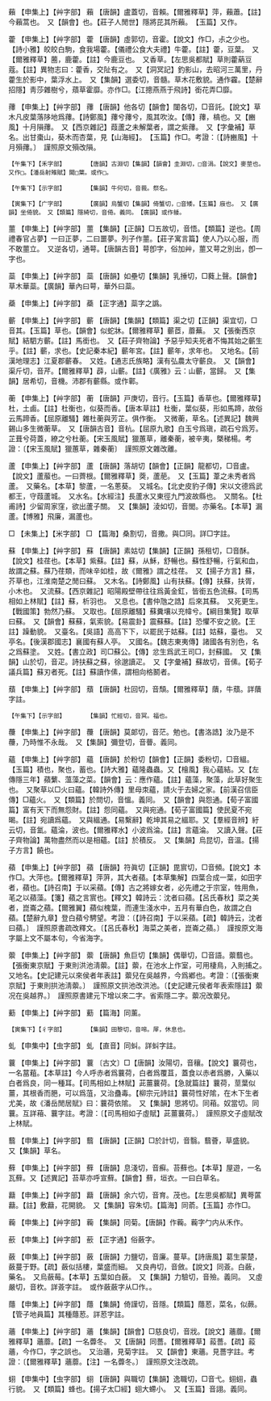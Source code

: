 <!-- { "loadSidebar": true } -->
藾	【申集上】【艸字部】	藾	【唐韻】盧蓋切，音賴。【爾雅釋草】萍，藾蕭。【註】今藾蒿也。　又【韻會】也。【莊子人閒世】隱將芘其所藾。　【玉篇】又作。

藿	【申集上】【艸字部】	藿	【唐韻】虛郭切，音霍。【說文】作□，尗之少也。【詩小雅】皎皎白駒，食我場藿。【儀禮公食大夫禮】牛藿。【註】藿，豆葉。　又【爾雅釋草】蔨，鹿藿。【註】今鹿豆也。　又香草。【左思吳都賦】草則藿蒳豆蔻。【註】異物志曰：藿香，交阯有之。　又【洞冥記】釣影山，去昭河三萬里，丹藿生於影中，葉浮水上。　又【集韻】選委切，音髓。草木花敷貌。通作靃。【楚辭招隱】靑莎雜樹兮，薠草霍靡。亦作□。【江摠燕燕于飛詩】銜花弄□靡。

蘀	【申集上】【艸字部】	蘀	【唐韻】他各切【韻會】闥各切，□音託。【說文】草木凡皮葉落陊地爲蘀。【詩鄭風】蘀兮蘀兮，風其吹汝。【傳】蘀，槁也。又【豳風】十月隕蘀。　又【西京雜記】葭蘆之未解葉者，謂之紫蘀。　又【字彙補】草名。出甘棗山，葵木而杏葉，見【山海經】。　【玉篇】作□。考證：〔【詩豳風】十月殞蘀。〕　謹照原文殞改隕。 

	【午集下】【禾字部】		【唐韻】古淵切【集韻】【韻會】圭淵切，□音涓。【說文】麥莖也。　又作□。【潘岳射雉賦】闚□葉。或作□。

	【午集下】【示字部】		【集韻】牛何切，音莪。祭名。

	【寅集下】【广字部】		【廣韻】烏蟹切【集韻】倚蟹切，□音矮。【玉篇】庪也。　又【廣韻】坐倚貌。　又【類篇】隱綺切，音倚。義同。　【廣韻】或作躷。

蘁	【申集上】【艸字部】	蘁	【集韻】【正韻】□五故切，音悟。【類篇】逆也。【周禮春官占夢】一曰正夢，二曰噩夢。列子作蘁。【莊子寓言篇】使人乃以心服，而不敢蘁立。　又逆各切，通萼。【唐韻古音】萼卽字，俗加艸，蘁又萼之別出，卽一字也。

蘂	【申集上】【艸字部】	蘂	【唐韻】如壘切【集韻】乳捶切，□蕤上聲。【韻會】草木華蘂。【廣韻】華內曰萼，華外曰蘂。

蘃	【申集上】【艸字部】	蘃	【正字通】蘂字之譌。

蘄	【申集上】【艸字部】	蘄	【唐韻】【集韻】【類篇】渠之切【正韻】渠宜切，□音其。【玉篇】草也。【韻會】似蛇牀。【爾雅釋草】蘄茝，蘼蕪。　又【張衡西京賦】結駟方蘄。【註】馬銜也。　又【莊子齊物論】予惡乎知夫死者不悔其始之蘄生乎。【註】蘄，求也。【史記秦本紀】蘄年宮。【註】蘄年，求年也。　又地名。【前漢地理志】江夏郡蘄春。　又姓。【通志氏族略】漢有弘農太守蘄良。　又【韻會】渠斤切，音芹。【爾雅釋草】薜，山蘄。【註】《廣雅》云：山蘄，當歸。　又【集韻】居希切，音機。沛郡有蘄縣。或作鄿。

蘅	【申集上】【艸字部】	蘅	【唐韻】戸庚切，音行。【玉篇】香草也。【爾雅釋草】杜，土鹵。【註】杜衡也，似葵而香。【唐本草註】杜衡，葉似葵，形如馬蹄，故俗云馬蹄香。【屈原離騷】雜杜蘅與芳芷。俱作衡。　又微蘅，草名。【述異記】魏興錫山多生微蘅草。　又【唐韻古音】音杭。【屈原九歌】白玉兮爲瑱，疏石兮爲芳。芷葺兮荷蓋，繚之兮杜蘅。【宋玉風賦】獵蕙草，離秦蘅，被辛夷，槩稊楊。考證：〔【宋玉風賦】獵蕙草，雜秦蘅〕　謹照原文雜改離。 

蘆	【申集上】【艸字部】	蘆	【唐韻】落胡切【韻會】【正韻】龍都切，□音盧。【說文】蘆菔也。一曰薺根。【爾雅釋草】葖，蘆萉。　又【玉篇】葦之未秀者爲蘆。　又藥名。【本草】黎蘆，一名蔥葵。　又城名。【北史皮豹子傳】宋以文德爲武都王，守葭蘆城。　又水名。【水經注】長蘆水又東徑九門波故縣也。　又關名。【杜甫詩】少留周家窪，欲出蘆子關。　又【集韻】淩如切，音閭。亦藥名。【本草】漏蘆。【博雅】飛廉，漏蘆也。

□	【未集上】【米字部】	□	【篇海】桑割切，音撒。與□同。詳□字註。

蘇	【申集上】【艸字部】	蘇	【唐韻】素姑切【集韻】【正韻】孫租切，□音酥。【說文】桂荏也。【本草】紫蘇。【註】蘇，从穌，舒暢也。蘇性舒暢，行氣和血，故謂之蘇。蘇乃荏類，而味辛如桂，故《爾雅》謂之桂荏。　又【揚子方言】蘇，芥草也，江淮南楚之閒曰蘇。　又木名。【詩鄭風】山有扶蘇。【傳】扶蘇，扶胥，小木也。　又流蘇。【西京雜記】昭陽殿壁帶往往爲黃金釭，皆銜五色流蘇。【司馬相如上林賦】【註】蘇，析羽也。　又息也。【書仲虺之誥】后來其蘇。　又死更生。【戰國策】勃然乃蘇。　又取也。【屈原離騷】蘇糞壤以充幃兮。【綱目集覽】取草曰蘇。　又【韻會】蘇蘇，氣索貌。【易震卦】震蘇蘇。【註】恐懼不安之貌。【王註】躁動貌。　又臺名。【吳語】高高下下，以罷民于姑蘇。【註】姑蘇，臺也。　又亭名。【後漢郡國志】襄國有蘇人亭。　又國名。【魏志東夷傳】諸國各有別色，名之爲蘇塗。　又姓。【書立政】司□蘇公。【傳】忿生爲武王司□，封蘇國。　又【集韻】山於切，音疋。詩扶蘇之蘇，徐邈讀疋。　又【字彙補】蘇故切，音傃。【荀子議兵篇】蘇刃者死。【註】蘇讀作傃，謂相向格鬭者。

蘈	【申集上】【艸字部】	蘈	【唐韻】杜回切，音頹。【爾雅釋草】藬，牛蘈。詳藬字註。

	【午集下】【示字部】		【集韻】忙經切，音冥。福也。

蘉	【申集上】【艸字部】	蘉	【唐韻】莫郞切，音茫。勉也。【書洛誥】汝乃是不蘉，乃時惟不永哉。　又【集韻】彌登切，音瞢。義同。

蘊	【申集上】【艸字部】	蘊	【唐韻】於粉切【韻會】【正韻】委粉切，□音縕。【玉篇】積也，聚也，蓄也。【詩大雅】蘊隆蟲蟲。又【檜風】我心蘊結。又【左傳隱三年】蘋蘩、薀藻之菜。【韻會】云：應作蘊。【註】蘊藻，聚藻，此草好聚生也。　又聚草以□火曰蘊。【韓詩外傳】里母朿蘊，請火于去婦之家。【前漢召信臣傳】□蘊火。　又【類篇】於問切，音慍。義同。　又【韻會】與怨通。【荀子富國篇】富有天下而無怨財。【註】怨同蘊。　又與宛通。【荀子富國篇】使民夏不宛暍。【註】宛讀爲蘊。　又與縕通。【易繫辭】乾坤其易之縕耶。又【羣經音辨】紆云切，音氳。蘊淪，波也。【爾雅釋水】小波爲淪。【註】言蘊淪。　又讀入聲。【莊子齊物論】萬物盡然而以是相蘊。【註】於積反。　又【集韻】烏昆切，音溫。【揚子方言】饒也。

蘋	【申集上】【艸字部】	蘋	【唐韻】符眞切【正韻】毘賔切，□音頻。【說文】本作□。大萍也。【爾雅釋草】萍蓱，其大者蘋。【本草集解】四葉合成一葉，如田字者，蘋也。【詩召南】于以采蘋。【傳】古之將嫁女者，必先禮之于宗室，牲用魚，芼之以蘋藻。【箋】蘋之言賔也。【釋文】韓詩云：沈者曰蘋。【呂氏春秋】菜之美者，崑崙之蘋。【爾雅翼】蘋似槐葉，而連生淺水中，五月有華白色，故謂之白蘋。【楚辭九章】登白蘋兮騁望。考證：〔【詩召南】于以采蘋。【疏】韓詩云，沈者曰蘋。〕　謹照原書疏改釋文。〔【呂氏春秋】海菜之美者，崑崙之蘋。〕　謹按原文海字屬上文不屬本句，今省海字。 

蘌	【申集上】【艸字部】	蘌	【唐韻】魚巨切【集韻】偶舉切，□音語。蘌蘙也。【張衡東京賦】于東則洪池淸蘌。【註】蘌，在池水上作室，可用棲鳥，入則捕之。　又地名。【史記建元以來侯者年表註】蘌兒在吳越界，今爲鄕也。考證：〔【張衡東京賦】于東則拱池淸蘌。〕　謹照原文拱池改洪池。〔【史記建元侯者年表索隱註】蘌况在吳越界。〕　謹照原書建元下增以來二字。省索隱二字。蘌况改蘌兒。 

蘍	【申集上】【艸字部】	蘍	【篇海】同薰。

	【寅集下】【彳字部】		【集韻】田黎切，音啼。屖，休息也。

虬	【申集中】【虫字部】	虬	【直音】同虯。詳虯字註。

蘘	【申集上】【艸字部】	蘘	〔古文〕□【唐韻】汝陽切，音穰。【說文】蘘荷也，一名葍蒩。【本草註】今人呼赤者爲蘘荷，白者爲覆苴，蓋食以赤者爲勝，入藥以白者爲良，同一種耳。【司馬相如上林賦】茈薑蘘荷。【急就篇註】蘘荷，莖葉似薑，其根香而脃，可以爲菹，又治蠱毒。【柳宗元詩註】蘘荷性好隂，在木下生者尤美，故《潘岳閒居賦》曰：蘘荷依隂。　又【集韻】思將切。同葙。奴當切。同蘘。互詳葙、蘘字註。考證：〔【司馬相如子虛賦】茈薑蘘荷。〕　謹照原文子虛賦改上林賦。 

蘙	【申集上】【艸字部】	蘙	【唐韻】【正韻】□於計切，音翳。蘙薈，草盛貌。　又【集韻】草名。

蘚	【申集上】【艸字部】	蘚	【唐韻】息淺切，音癬。苔蘚也。【本草】屋遊，一名瓦蘚。又【述異記】苔草亦呼宣蘚。【韻會】蘚，垣衣。一曰白草名。

蘛	【申集上】【艸字部】	蘛	【唐韻】余六切，音育。茂也。【左思吳都賦】異荂蓲蘛。【註】敷蘛，花開貌。　又【集韻】容朱切。【篇海】同萮。【玉篇】亦作□。

蘜	【申集上】【艸字部】	蘜	【集韻】同菊。【唐韻】作蘜。蘜字勹内从禾作。

蘝	【申集上】【艸字部】	蘝	【正字通】俗蘞字。

蘞	【申集上】【艸字部】	蘞	【唐韻】力鹽切，音廉。蔓草。【詩唐風】葛生蒙楚，蘞蔓于野。【疏】蘞似括樓，葉盛而細。　又良冉切，音斂。【說文】同薟。白蘞，藥名。　又烏蘞莓。【本草】五葉如白蘞。　又【集韻】力驗切，音殮。義同。　又虛嚴切，音杴。詳薟字註。　或作蘞蘞字从□作。。

蘟	【申集上】【艸字部】	蘟	【集韻】倚謹切，音隱。【類篇】蘟荵，菜名，似蕨。【管子地員篇】其種蘟荵。詳荵字註。

蘠	【申集上】【艸字部】	蘠	【集韻】【韻會】□慈良切，音戕。【說文】蘠蘼。【爾雅釋草】蘠蘼。【疏】一名虋冬。　又【唐韻】同薔。【爾雅釋草】蔱薔。【疏】蔱蘠，今作□，字之誤也。　又治蘠，見菊字註。　又【韻會】東蘠。見薔字註。考證：〔【爾雅釋草】蘠蘼。【注】一名虋冬。〕　謹照原文注改疏。 

蛡	【申集中】【虫字部】	蛡	【唐韻】與職切【集韻】逸職切，□音弋。蛡蛡，蟲行貌。　又【類篇】蜂也。【揚子太□經】蛡大螮小。　又【玉篇】音詡。義同。

